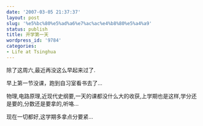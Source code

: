 ```yaml
---
date: '2007-03-05 21:37:37'
layout: post
slug: '%e5%bc%80%e5%ad%a6%e7%ac%ac%e4%b8%80%e5%a4%a9'
status: publish
title: 开学第一天
wordpress_id: '9784'
categories:
- Life at Tsinghua
---
```


除了这周六,最近再没这么早起来过了.




早上第一节没课，跑到自习室看书去了...




物理,电路原理,近现代史纲要,一天的课都没什么大的收获,上学期也是这样,学分还是要的,分数还是要拿的,听咯...




现在一切都好,这学期多拿点分要紧...
